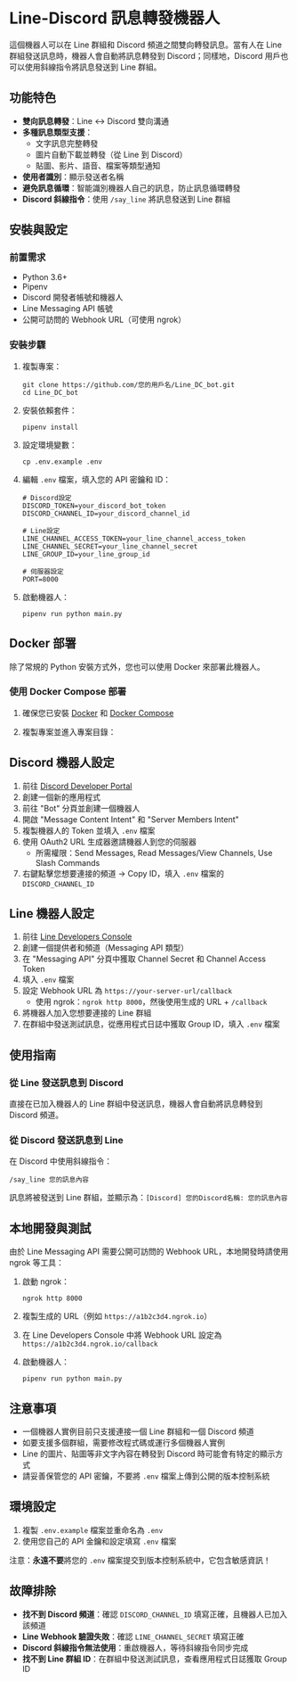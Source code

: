 # Line-Discord 訊息轉發機器人

這個機器人可以在 Line 群組和 Discord 頻道之間雙向轉發訊息。當有人在 Line 群組發送訊息時，機器人會自動將訊息轉發到 Discord；同樣地，Discord 用戶也可以使用斜線指令將訊息發送到 Line 群組。

## 功能特色

- **雙向訊息轉發**：Line ↔ Discord 雙向溝通
- **多種訊息類型支援**：
  - 文字訊息完整轉發
  - 圖片自動下載並轉發（從 Line 到 Discord）
  - 貼圖、影片、語音、檔案等類型通知
- **使用者識別**：顯示發送者名稱
- **避免訊息循環**：智能識別機器人自己的訊息，防止訊息循環轉發
- **Discord 斜線指令**：使用 `/say_line` 將訊息發送到 Line 群組

## 安裝與設定

### 前置需求

- Python 3.6+
- Pipenv
- Discord 開發者帳號和機器人
- Line Messaging API 帳號
- 公開可訪問的 Webhook URL（可使用 ngrok）

### 安裝步驟

1. 複製專案：
   ```
   git clone https://github.com/您的用戶名/Line_DC_bot.git
   cd Line_DC_bot
   ```

2. 安裝依賴套件：
   ```
   pipenv install
   ```

3. 設定環境變數：
   ```
   cp .env.example .env
   ```
   
4. 編輯 `.env` 檔案，填入您的 API 密鑰和 ID：
   ```
   # Discord設定
   DISCORD_TOKEN=your_discord_bot_token
   DISCORD_CHANNEL_ID=your_discord_channel_id

   # Line設定
   LINE_CHANNEL_ACCESS_TOKEN=your_line_channel_access_token
   LINE_CHANNEL_SECRET=your_line_channel_secret
   LINE_GROUP_ID=your_line_group_id

   # 伺服器設定
   PORT=8000
   ```

5. 啟動機器人：
   ```
   pipenv run python main.py
   ```

## Docker 部署

除了常規的 Python 安裝方式外，您也可以使用 Docker 來部署此機器人。

### 使用 Docker Compose 部署

1. 確保您已安裝 [Docker](https://www.docker.com/get-started) 和 [Docker Compose](https://docs.docker.com/compose/install/)

2. 複製專案並進入專案目錄：

## Discord 機器人設定

1. 前往 [Discord Developer Portal](https://discord.com/developers/applications)
2. 創建一個新的應用程式
3. 前往 "Bot" 分頁並創建一個機器人
4. 開啟 "Message Content Intent" 和 "Server Members Intent"
5. 複製機器人的 Token 並填入 `.env` 檔案
6. 使用 OAuth2 URL 生成器邀請機器人到您的伺服器
   - 所需權限：Send Messages, Read Messages/View Channels, Use Slash Commands
7. 右鍵點擊您想要連接的頻道 → Copy ID，填入 `.env` 檔案的 `DISCORD_CHANNEL_ID`

## Line 機器人設定

1. 前往 [Line Developers Console](https://developers.line.biz/console/)
2. 創建一個提供者和頻道（Messaging API 類型）
3. 在 "Messaging API" 分頁中獲取 Channel Secret 和 Channel Access Token
4. 填入 `.env` 檔案
5. 設定 Webhook URL 為 `https://your-server-url/callback`
   - 使用 ngrok：`ngrok http 8000`，然後使用生成的 URL + `/callback`
6. 將機器人加入您想要連接的 Line 群組
7. 在群組中發送測試訊息，從應用程式日誌中獲取 Group ID，填入 `.env` 檔案

## 使用指南

### 從 Line 發送訊息到 Discord

直接在已加入機器人的 Line 群組中發送訊息，機器人會自動將訊息轉發到 Discord 頻道。

### 從 Discord 發送訊息到 Line

在 Discord 中使用斜線指令：
```
/say_line 您的訊息內容
```

訊息將被發送到 Line 群組，並顯示為：`[Discord] 您的Discord名稱: 您的訊息內容`

## 本地開發與測試

由於 Line Messaging API 需要公開可訪問的 Webhook URL，本地開發時請使用 ngrok 等工具：

1. 啟動 ngrok：
   ```
   ngrok http 8000
   ```

2. 複製生成的 URL（例如 `https://a1b2c3d4.ngrok.io`）

3. 在 Line Developers Console 中將 Webhook URL 設定為 `https://a1b2c3d4.ngrok.io/callback`

4. 啟動機器人：
   ```
   pipenv run python main.py
   ```

## 注意事項

- 一個機器人實例目前只支援連接一個 Line 群組和一個 Discord 頻道
- 如要支援多個群組，需要修改程式碼或運行多個機器人實例
- Line 的圖片、貼圖等非文字內容在轉發到 Discord 時可能會有特定的顯示方式
- 請妥善保管您的 API 密鑰，不要將 `.env` 檔案上傳到公開的版本控制系統

## 環境設定

1. 複製 `.env.example` 檔案並重命名為 `.env`
2. 使用您自己的 API 金鑰和設定填寫 `.env` 檔案

注意：**永遠不要**將您的 `.env` 檔案提交到版本控制系統中，它包含敏感資訊！

## 故障排除

- **找不到 Discord 頻道**：確認 `DISCORD_CHANNEL_ID` 填寫正確，且機器人已加入該頻道
- **Line Webhook 驗證失敗**：確認 `LINE_CHANNEL_SECRET` 填寫正確
- **Discord 斜線指令無法使用**：重啟機器人，等待斜線指令同步完成
- **找不到 Line 群組 ID**：在群組中發送測試訊息，查看應用程式日誌獲取 Group ID

##
